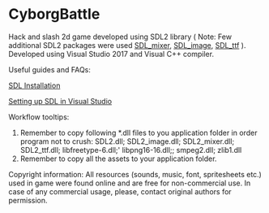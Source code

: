# CyborgBattle
Hack and slash 2d game developed using SDL2 library (
Note: Few additional SDL2 packages were used
[SDL_mixer](https://www.libsdl.org/projects/SDL_mixer/),
[SDL_image](https://www.libsdl.org/projects/SDL_image/),
[SDL_ttf](https://www.libsdl.org/projects/SDL_ttf/)
).
Developed using Visual Studio 2017 and Visual C++ compiler.

Useful guides and FAQs:

[SDL Installation](https://wiki.libsdl.org/Installation)

[Setting up SDL in Visual Studio](https://xeekworx.com/sdl2guides/14-sdl2guides-setupvs)

Workflow tooltips:
1. Remember to copy following *.dll files to you application folder in order program not to crush:
SDL2.dll; SDL2_image.dll; SDL2_mixer.dll; SDL2_ttf.dll; libfreetype-6.dll;' libpng16-16.dll;; smpeg2.dll; zlib1.dll
2. Remember to copy all the assets to your application folder.

Copyright information:
All resources (sounds, music, font, spritesheets etc.) used in game were found online and are free for non-commercial use.
In case of any commercial usage, please, contact original authors for permission.
